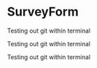 # SurveyForm

Testing out git within terminal

Testing out git within terminal

Testing out git within terminal
